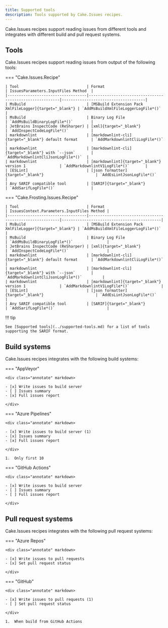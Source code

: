 ```yaml
---
title: Supported tools
description: Tools supported by Cake.Issues recipes.
---
```


Cake.Issues recipes support reading issues from different tools and integrates with different build and pull request systems.

## Tools

Cake.Issues recipes support reading issues from output of the following tools:

=== "Cake.Issues.Recipe"

    | Tool                              | Format                                                  | IssuesParameters.InputFiles Method  |
    |-----------------------------------|---------------------------------------------------------|-------------------------------------|
    | MsBuild                           | [MSBuild Extension Pack XmlFileLogger]{target="_blank"} | `AddMsBuildXmlFileLoggerLogFile*()` |
    | MsBuild                           | Binary Log File                                         | `AddMsBuildBinaryLogFile*()`        |
    | JetBrains InspectCode (ReSharper) | [xml]{target="_blank"}                                  | `AddInspectCodeLogFile*()`          |
    | markdownlint                      | [markdownlint-cli]{target="_blank"} default format      | `AddMarkdownlintCliLogFile*()`      |
    | markdownlint                      | [markdownlint-cli]{target="_blank"} with `--json`       | `AddMarkdownlintCliJsonLogFile*()`  |
    | markdownlint                      | [markdownlint]{target="_blank"} version 1               | `AddMarkdownlintV1LogFile*()`       |
    | [ESLint]                          | [json formatter]{target="_blank"}                       | `AddEsLintJsonLogFile*()`           |
    | Any SARIF compatible tool         | [SARIF]{target="_blank"}                                | `AddSarifLogFile*()`                |

=== "Cake.Frosting.Issues.Recipe"

    | Tool                              | Format                                                  | IssuesContext.Parameters.InputFiles Method |
    |-----------------------------------|---------------------------------------------------------|--------------------------------------------|
    | MsBuild                           | [MSBuild Extension Pack XmlFileLogger]{target="_blank"} | `AddMsBuildXmlFileLoggerLogFile*()`        |
    | MsBuild                           | Binary Log File                                         | `AddMsBuildBinaryLogFile*()`               |
    | JetBrains InspectCode (ReSharper) | [xml]{target="_blank"}                                  | `AddInspectCodeLogFile*()`                 |
    | markdownlint                      | [markdownlint-cli]{target="_blank"} default format      | `AddMarkdownlintCliLogFile*()`             |
    | markdownlint                      | [markdownlint-cli]{target="_blank"} with `--json`       | `AddMarkdownlintCliJsonLogFile*()`         |
    | markdownlint                      | [markdownlint]{target="_blank"} version 1               | `AddMarkdownlintV1LogFile*()`              |
    | [ESLint]                          | [json formatter]{target="_blank"}                       | `AddEsLintJsonLogFile*()`                  |
    | Any SARIF compatible tool         | [SARIF]{target="_blank"}                                | `AddSarifLogFile*()`                       |

!!! tip

    See [Supported tools](../supported-tools.md) for a list of tools supporting the SARIF format.

[MSBuild Extension Pack XmlFileLogger]: https://github.com/mikefourie-zz/MSBuildExtensionPack/blob/master/Solutions/Main/Loggers/Framework/XmlFileLogger.cs
[xml]: https://www.jetbrains.com/help/resharper/InspectCode.html#alternative-output-formats
[markdownlint-cli]: https://github.com/igorshubovych/markdownlint-cli
[markdownlint]: https://github.com/DavidAnson/markdownlint
[ESLint]: https://eslint.org/
[json formatter]: https://eslint.org/docs/user-guide/formatters/#json
[SARIF]: https://sarifweb.azurewebsites.net/

## Build systems

Cake.Issues recipes integrates with the following build systems:

=== "AppVeyor"

    <div class="annotate" markdown>

    - [x] Write issues to build server
    - [ ] Issues summary
    - [x] Full issues report

    </div>

=== "Azure Pipelines"

    <div class="annotate" markdown>

    - [x] Write issues to build server (1)
    - [x] Issues summary
    - [x] Full issues report

    </div>

    1.  Only first 10

=== "GitHub Actions"

    <div class="annotate" markdown>

    - [x] Write issues to build server
    - [ ] Issues summary
    - [ ] Full issues report

    </div>

## Pull request systems

Cake.Issues recipes integrates with the following pull request systems:

=== "Azure Repos"

    <div class="annotate" markdown>

    - [x] Write issues to pull requests
    - [x] Set pull request status

    </div>

=== "GitHub"

    <div class="annotate" markdown>

    - [x] Write issues to pull requests (1)
    - [ ] Set pull request status

    </div>

    1.  When build from GitHub Actions
